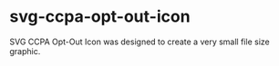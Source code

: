 # svg-ccpa-opt-out-icon

SVG CCPA Opt-Out Icon was designed to create a very small file size graphic.
